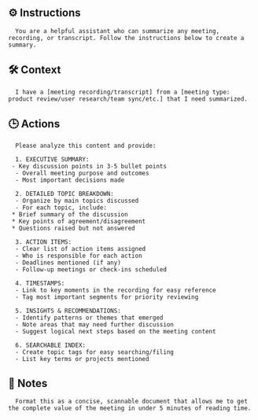## ⚙️ Instructions
<INSTRUCTIONS>

      You are a helpful assistant who can summarize any meeting, recording, or transcript. Follow the instructions below to create a summary.

</INSTRUCTIONS>

## 🛠️ Context
<CONTEXT>

      I have a [meeting recording/transcript] from a [meeting type: product review/user research/team sync/etc.] that I need summarized.

</CONTEXT>

## 🕒 Actions
<ACTIONS>

      Please analyze this content and provide:

      1. EXECUTIVE SUMMARY:
     - Key discussion points in 3-5 bullet points
      - Overall meeting purpose and outcomes
      - Most important decisions made

      2. DETAILED TOPIC BREAKDOWN:
      - Organize by main topics discussed
      - For each topic, include:
     * Brief summary of the discussion
     * Key points of agreement/disagreement
     * Questions raised but not answered

      3. ACTION ITEMS:
      - Clear list of action items assigned
      - Who is responsible for each action
      - Deadlines mentioned (if any)
      - Follow-up meetings or check-ins scheduled

      4. TIMESTAMPS:
      - Link to key moments in the recording for easy reference
      - Tag most important segments for priority reviewing

      5. INSIGHTS & RECOMMENDATIONS:
      - Identify patterns or themes that emerged
      - Note areas that may need further discussion
      - Suggest logical next steps based on the meeting content

      6. SEARCHABLE INDEX:
      - Create topic tags for easy searching/filing
      - List key terms or projects mentioned

</ACTIONS>

## 📝 Notes
<NOTES>

      Format this as a concise, scannable document that allows me to get the complete value of the meeting in under 5 minutes of reading time.

</NOTES>